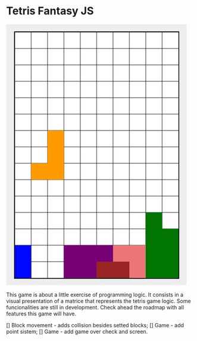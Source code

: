 # Tetris Fantasy JS

![tetris fantasy JS game image](./src/assets/game.png)

This game is about a little exercise of programming logic. It consists in a visual presentation of a matrice that represents the tetris game logic. Some funcionalities are still in development. Check ahead the roadmap with all features this game will have.

[] Block movement - adds collision besides setted blocks;
[] Game - add point sistem;
[] Game - add game over check and screen.
